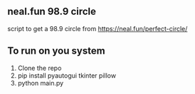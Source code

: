 ## neal.fun 98.9 circle 
 script to get a 98.9 circle from https://neal.fun/perfect-circle/ 

## To run on you system
1. Clone the repo
2. pip install pyautogui tkinter pillow
3. python main.py